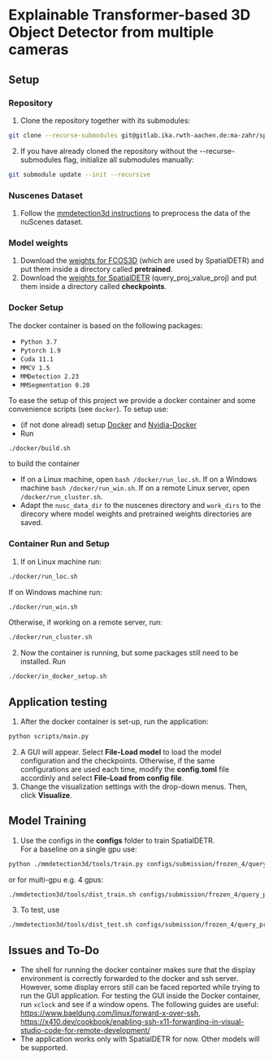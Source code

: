 # Explainable Transformer-based 3D Object Detector from multiple cameras


## Setup
### Repository
1. Clone the repository together with its submodules: 

```bash
git clone --recurse-submodules git@gitlab.ika.rwth-aachen.de:ma-zahr/spatialdetr.git SpatialDETR
```

2. If you have already cloned the repository without the --recurse-submodules flag, initialize all submodules manually: 

```bash
git submodule update --init --recursive
```

### Nuscenes Dataset
1. Follow the [mmdetection3d instructions](https://mmdetection3d.readthedocs.io/en/v1.0.0rc1/datasets/nuscenes_det.html) to preprocess the data of the nuScenes dataset.

### Model weights
1. Download the [weights for FCOS3D](https://rwth-aachen.sciebo.de/s/asoSC5oMD1TNEsy) (which are used by SpatialDETR) and put them inside a directory called **pretrained**.
2. Download the [weights for SpatialDETR](https://rwth-aachen.sciebo.de/s/fgmMdPEQKQu9hz) (query_proj_value_proj) and put them inside a directory called **checkpoints**.


### Docker Setup
The docker container is based on the following packages:
- `Python 3.7`
- `Pytorch 1.9`
- `Cuda 11.1`
- `MMCV 1.5`
- `MMDetection 2.23`
- `MMSegmentation 0.20`

To ease the setup of this project we provide a docker container and some convenience scripts (see `docker`). To setup use:
- (if not done alread) setup [Docker](https://docs.docker.com/engine/install/ubuntu/) and [Nvidia-Docker](https://docs.nvidia.com/datacenter/cloud-native/container-toolkit/install-guide.html#docker)
- Run 
```bash
./docker/build.sh
```
to build the container
- If on a Linux machine, open `bash /docker/run_loc.sh`. If on a Windows machine `bash /docker/run_win.sh`. If on a remote Linux server, open `/docker/run_cluster.sh`.
- Adapt the `nusc_data_dir` to the nuscenes directory and `work_dirs` to the direcory where model weights and pretrained weights directories are saved.

### Container Run and Setup
1. If on Linux machine run:
```bash
./docker/run_loc.sh
```
If on Windows machine run:
```bash
./docker/run_win.sh
```
Otherwise, if working on a remote server, run:
```bash
./docker/run_cluster.sh
```
2. Now the container is running, but some packages still need to be installed. Run 
```bash
./docker/in_docker_setup.sh
```

## Application testing
1. After the docker container is set-up, run the application:
```bash 
python scripts/main.py
```
2. A GUI will appear. Select **File-Load model** to load the model configuration and the checkpoints. Otherwise, if the same configurations are used each time, modify the **config.toml** file accordinly and select **File-Load from config file**.
3. Change the visualization settings with the drop-down menus. Then, click **Visualize**. 

## Model Training
1. Use the configs in the **configs** folder to train SpatialDETR.  
For a baseline on a single gpu use:
```bash
python ./mmdetection3d/tools/train.py configs/submission/frozen_4/query_proj_value_proj.py
```
or for multi-gpu e.g. 4 gpus:  
```bash
./mmdetection3d/tools/dist_train.sh configs/submission/frozen_4/query_proj_value_proj.py 4
```

3. To test, use
```bash
./mmdetection3d/tools/dist_test.sh configs/submission/frozen_4/query_proj_value_proj.py /path/to/.pth 4 --eval=bbox
```

## Issues and To-Do
- The shell for running the docker container makes sure that the display environment is correctly forwarded to the docker and ssh server. However, some display errors still can be faced reported while trying to run the GUI application. For testing the GUI inside the Docker container, run `xclock` and see if a window opens. The following guides are useful: https://www.baeldung.com/linux/forward-x-over-ssh, https://x410.dev/cookbook/enabling-ssh-x11-forwarding-in-visual-studio-code-for-remote-development/
- The application works only with SpatialDETR for now. Other models will be supported.

 